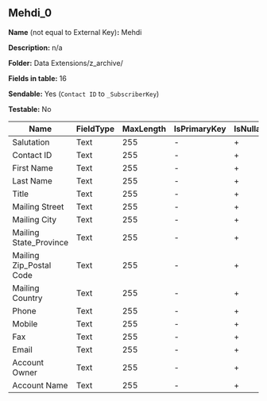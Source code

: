 ## Mehdi_0

**Name** (not equal to External Key)**:** Mehdi

**Description:** n/a

**Folder:** Data Extensions/z_archive/

**Fields in table:** 16

**Sendable:** Yes (`Contact ID` to `_SubscriberKey`)

**Testable:** No

| Name | FieldType | MaxLength | IsPrimaryKey | IsNullable | DefaultValue |
| --- | --- | --- | --- | --- | --- |
| Salutation | Text | 255 | - | + |  |
| Contact ID | Text | 255 | - | + |  |
| First Name | Text | 255 | - | + |  |
| Last Name | Text | 255 | - | + |  |
| Title | Text | 255 | - | + |  |
| Mailing Street | Text | 255 | - | + |  |
| Mailing City | Text | 255 | - | + |  |
| Mailing State_Province | Text | 255 | - | + |  |
| Mailing Zip_Postal Code | Text | 255 | - | + |  |
| Mailing Country | Text | 255 | - | + |  |
| Phone | Text | 255 | - | + |  |
| Mobile | Text | 255 | - | + |  |
| Fax | Text | 255 | - | + |  |
| Email | Text | 255 | - | + |  |
| Account Owner | Text | 255 | - | + |  |
| Account Name | Text | 255 | - | + |  |

